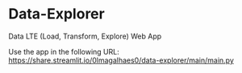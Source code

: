# Data-Explorer
Data LTE (Load, Transform, Explore) Web App

Use the app in the following URL: https://share.streamlit.io/0lmagalhaes0/data-explorer/main/main.py
